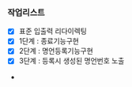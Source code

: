 ### 작업리스트

- [x] 표준 입출력 리다이렉팅
- [x] 1단계 : 종료기능구현
- [x] 2단계 : 명언등록기능구현
- [x] 3단계 : 등록시 생성된 명언번호 노출
- 